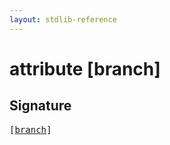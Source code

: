 ```yaml
---
layout: stdlib-reference
---
```


# attribute [branch]

## Signature

<pre>
[<a href="/stdlib-reference/attributes/branch">branch</a>]
</pre>

